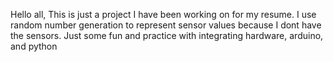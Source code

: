 Hello all,
This is just a project I have been working on for my resume. 
I use random number generation to represent sensor values because I dont have the sensors.
Just some fun and practice with integrating hardware, arduino, and python
